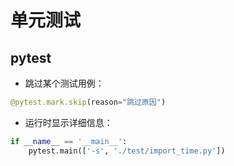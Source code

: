 # 单元测试

## pytest

- 跳过某个测试用例：

~~~python
@pytest.mark.skip(reason="跳过原因")
~~~

- 运行时显示详细信息：

~~~python
if __name__ == '__main__':
    pytest.main(['-s', './test/import_time.py'])
~~~
